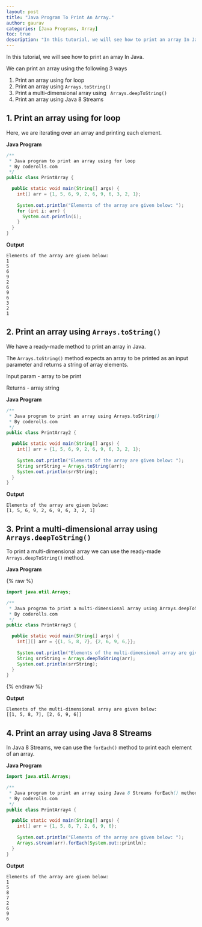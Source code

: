 ```yaml
---
layout: post  
title: "Java Program To Print An Array."  
author: gaurav  
categories: [Java Programs, Array]  
toc: true
description: "In this tutorial, we will see how to print an array In Java."
---
```


In this tutorial, we will see how to print an array In Java.

We can print an array using the following 3 ways

1. Print an array using for loop
2. Print an array using `Arrays.toString()`
3. Print a multi-dimensional array using ` Arrays.deepToString()`
4. Print an array using Java 8 Streams 

## 1. Print an array using for loop

Here, we are iterating over an array and printing each element.

**Java Program**

```java
/**
 * Java program to print an array using for loop
 * By coderolls.com
 */
public class PrintArray {

  public static void main(String[] args) {
    int[] arr = {1, 5, 6, 9, 2, 6, 9, 6, 3, 2, 1};
    
    System.out.println("Elements of the array are given below: ");
    for (int i: arr) {
      System.out.println(i);
    }
  }
}
```

**Output**

```
Elements of the array are given below: 
1
5
6
9
2
6
9
6
3
2
1
```

## 2. Print an array using `Arrays.toString()`

We have a ready-made method to print an array in Java.

The `Arrays.toString()` method expects an array to be printed as an input parameter and returns a string of array elements.

Input param - array to be  print

Returns - array string

**Java Program**

```java
/**
 * Java program to print an array using Arrays.toString()
 * By coderolls.com
 */
public class PrintArray2 {

  public static void main(String[] args) {
    int[] arr = {1, 5, 6, 9, 2, 6, 9, 6, 3, 2, 1};
    
    System.out.println("Elements of the array are given below: ");
    String srrString = Arrays.toString(arr);
    System.out.println(srrString);
  }
}
```

**Output**

```
Elements of the array are given below: 
[1, 5, 6, 9, 2, 6, 9, 6, 3, 2, 1]
```



## 3. Print a multi-dimensional array using `Arrays.deepToString()`

To print a multi-dimensional array we can use the ready-made `Arrays.deepToString()` method.

**Java Program**

{% raw %}

```java
import java.util.Arrays;

/**
 * Java program to print a multi-dimensional array using Arrays.deepToString()
 * By coderolls.com
 */
public class PrintArray3 {

  public static void main(String[] args) {
    int[][] arr = {{1, 5, 8, 7}, {2, 6, 9, 6,}};
    
    System.out.println("Elements of the multi-dimensional array are given below: ");
    String srrString = Arrays.deepToString(arr);
    System.out.println(srrString);
  }
}
```
{% endraw %}

**Output**

```
Elements of the multi-dimensional array are given below: 
[[1, 5, 8, 7], [2, 6, 9, 6]]
```

## 4. Print an array using Java 8 Streams 

In Java 8 Streams, we can use the `forEach()` method to print each element of an array.

**Java Program**

```java
import java.util.Arrays;

/**
 * Java program to print an array using Java 8 Streams forEach() method
 * By coderolls.com
 */
public class PrintArray4 {

  public static void main(String[] args) {
    int[] arr = {1, 5, 8, 7, 2, 6, 9, 6};
    
    System.out.println("Elements of the array are given below: ");
    Arrays.stream(arr).forEach(System.out::println);
  }
}
```

**Output**

```
Elements of the array are given below: 
1
5
8
7
2
6
9
6
```
